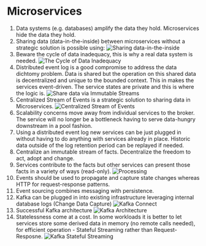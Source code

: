 # Microservices

1. Data systems (e.g. databases) amplify the data they hold. Microservices hide the data they hold.
2. Sharing data (data-in-the-inside) between microservices without a strategic solution is possible using:
![Sharing data-in-the-inside](https://www.confluent.io/wp-content/uploads/Screenshot-2016-12-08-20.57.47-1024x381.png)
3. Beware the cycle of data inadequacy, this is why a real data system is needed.
![The Cycle of Data Inadequacy](https://www.confluent.io/wp-content/uploads/image06-1024x681.png)
4. Distributed event log is a good compromise to address the data dichtomy problem. Data is shared but the operation on this shared data is decentralized and unique to the bounded context. This in makes the services event-driven. The service states are private and this is where the logic is.
![Share data via Immutable Streams](https://www.confluent.io/wp-content/uploads/image01-1024x613.png)
5. Centralized Stream of Events is a strategic solution to sharing data in Microservices.
   ![Centralized Stream of Events](https://www.confluent.io/wp-content/uploads/Screenshot-2016-12-08-21.03.20-1024x748.png)
6. Scalability concerns move away from individual services to the broker. The service will no longer be a bottleneck having to serve data-hungry downstream in a pool fashion.
7. Using a distributed event log new services can be just plugged in without having to do anything with services already in place. Historic data outside of the log retention period can be replayed if needed.
8. Centralize an immutable stream of facts. Decentralize the freedom to act, adopt and change.
9.  Services contribute to the facts but other services can present those facts in a variety of ways (read-only).
    ![Processing](https://www.confluent.io/wp-content/uploads/image14.png)
10. Events should be used to propagate and capture state changes whereas HTTP for request-response patterns.
11. Event sourcing combines messaging with persistence.
12. Kafka can be plugged in into existing infrastructure leveraging internal database logs (Change Data Capture)
    ![Kafka Connect](https://www.confluent.io/wp-content/uploads/Screenshot-2017-08-02-08.39.55-1024x865.png)
13. Successful Kafka architecture
    ![Kafka Architecture](https://www.confluent.io/wp-content/uploads/Screenshot-2017-11-09-12.34.26.png)
14. Statelessness come at a cost. In some workloads it is better to let services store some derived data in memory (no remote calls needed), for efficient operation - Stateful Streaming rather than Request-Resposne.
    ![Kafka Stateful Streaming](https://www.confluent.io/wp-content/uploads/request_response-1.png)